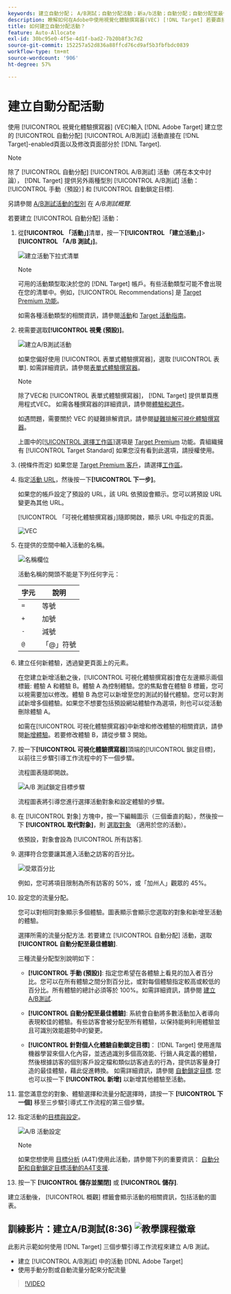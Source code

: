 ```yaml
---
keywords: 建立自動分配； A/B測試；自動分配活動；新a/b活動；自動分配；自動分配至最佳體驗；分配；自動分配
description: 瞭解如何在Adobe中使用視覺化體驗撰寫器(VEC) [!DNL Target] 若要直接在上建立自動分配A/B測試活動 [!DNL Target]-enabled頁面。
title: 如何建立自動分配活動？
feature: Auto-Allocate
exl-id: 30bc95e0-4f5e-4d1f-bad2-7b20b8f3c7d2
source-git-commit: 152257a52d836a88ffcd76cd9af5b3fbfbdc0839
workflow-type: tm+mt
source-wordcount: '906'
ht-degree: 57%

---
```


# 建立自動分配活動

使用 [!UICONTROL 視覺化體驗撰寫器] (VEC)輸入 [!DNL Adobe Target] 建立您的 [!UICONTROL 自動分配] [!UICONTROL A/B測試] 活動直接在 [!DNL Target]-enabled頁面以及修改頁面部分於 [!DNL Target].

>[!NOTE]
>
>除了 [!UICONTROL 自動分配] [!UICONTROL A/B測試] 活動（將在本文中討論）， [!DNL Target] 提供另外兩種型別 [!UICONTROL A/B測試] 活動： [!UICONTROL 手動（預設）] 和 [!UICONTROL 自動鎖定目標].
>
>另請參閱 [A/B測試活動的型別](/help/main/c-activities/t-test-ab/test-ab.md#types) 在 *A/B測試概覽*.

若要建立 [!UICONTROL 自動分配] 活動：

1. 從&#x200B;**[!UICONTROL 「活動」]**&#x200B;清單，按一下&#x200B;**[!UICONTROL 「建立活動」]**>**[!UICONTROL 「A/B 測試」]**。

   ![建立活動下拉式清單](/help/main/c-activities/t-test-ab/t-test-create-ab/assets/ab_select-new.png)

   >[!NOTE]
   >
   >可用的活動類型取決於您的 [!DNL Target] 帳戶。有些活動類型可能不會出現在您的清單中。例如，[!UICONTROL Recommendations] 是 [Target Premium 功能](/help/main/c-intro/intro.md#premium)。
   >
   >如需各種活動類型的相關資訊，請參閱[活動](/help/main/c-activities/activities.md)和 [Target 活動指南](/help/main/c-activities/target-activities-guide.md)。

1. 視需要選取&#x200B;**[!UICONTROL 視覺 (預設)]**。

   ![建立A/B測試活動](/help/main/c-activities/t-test-ab/t-test-create-ab/assets/create-ab.png)

   如果您偏好使用 [!UICONTROL 表單式體驗撰寫器]，選取 [!UICONTROL 表單]. 如需詳細資訊，請參閱[表單式體驗撰寫器](/help/main/c-experiences/form-experience-composer.md)。

   >[!NOTE]
   >
   >除了VEC和 [!UICONTROL 表單式體驗撰寫器]， [!DNL Target] 提供單頁應用程式VEC。 如需各種撰寫器的詳細資訊，請參閱[體驗和選件](/help/main/c-experiences/experiences.md)。
   >
   >如遇問題，需要關於 VEC 的疑難排解資訊，請參閱[疑難排解可視化體驗撰寫器](/help/main/c-experiences/c-visual-experience-composer/r-troubleshoot-composer/troubleshoot-composer.md)。
   >
   >上圖中的[[!UICONTROL 選擇工作區]](/help/main/administrating-target/c-user-management/property-channel/property-channel.md)選項是 [Target Premium](/help/main/c-intro/intro.md) 功能。貴組織擁有 [!UICONTROL Target Standard] 如果您沒有看到此選項，請授權使用。

1. (視條件而定) 如果您是 [Target Premium 客戶](/help/main/c-intro/intro.md#premium)，請選擇[工作區](/help/main/administrating-target/c-user-management/property-channel/property-channel.md)。

1. 指定[活動 URL](/help/main/c-activities/t-test-ab/t-test-create-ab/ab-activity-url.md)，然後按一下&#x200B;**[!UICONTROL 下一步]**。

   如果您的帳戶設定了預設的 URL，該 URL 依預設會顯示。您可以將預設 URL 變更為其他 URL。

   [!UICONTROL 「可視化體驗撰寫器」]隨即開啟，顯示 URL 中指定的頁面。

   ![VEC](/help/main/c-activities/t-test-ab/t-test-create-ab/assets/vec-new.png)

1. 在提供的空間中輸入活動的名稱。

   ![名稱欄位](/help/main/c-activities/t-test-ab/t-test-create-ab/assets/ab_newname-new.png)

   活動名稱的開頭不能是下列任何字元：

   | 字元 | 說明 |
   |--- |--- |
   | `=` | 等號 |
   | `+` | 加號 |
   | `-` | 減號 |
   | `@` | 「@」符號 |

1. 建立任何新體驗，透過變更頁面上的元素。

   在您建立新增活動之後，[!UICONTROL 可視化體驗撰寫器]會在左邊顯示兩個標籤: 體驗 A 和體驗 B。體驗 A 為控制體驗。您的焦點會在體驗 B 標籤，您可以視需要加以修改。體驗 B 為您可以新增至您的測試的替代體驗。您可以對測試新增多個體驗。如果您不想要包括預設網站體驗作為選項，則也可以從活動刪除體驗 A。

   如需在[!UICONTROL 可視化體驗撰寫器]中新增和修改體驗的相關資訊，請參閱[新增體驗](/help/main/c-activities/t-test-ab/t-test-create-ab/ab-add-experience.md)。若要修改體驗 B，請從步驟 3 開始。

1. 按一下&#x200B;**[!UICONTROL 可視化體驗撰寫器]**&#x200B;頂端的[!UICONTROL 鎖定目標]，以前往三步驟引導工作流程中的下一個步驟。

   流程圖表隨即開啟。

   ![A/B 測試鎖定目標步驟](/help/main/c-activities/t-test-ab/t-test-create-ab/assets/ab_flow-new.png)

   流程圖表將引導您進行選擇活動對象和設定體驗的步驟。

1. 在 [!UICONTROL 對象] 方塊中，按一下編輯圖示（三個垂直的點），然後按一下 **[!UICONTROL 取代對象]**，則 [選取對象](/help/main/c-activities/t-test-ab/t-test-create-ab/ab-audience.md) （適用於您的活動）。

   依預設，對象會設為 [!UICONTROL 所有訪客].

1. 選擇符合您要讓其進入活動之訪客的百分比。

   ![受眾百分比](/help/main/c-activities/t-test-ab/t-test-create-ab/assets/audperc-new.png)

   例如，您可將項目限制為所有訪客的 50%，或「加州人」觀眾的 45%。

1. 設定您的流量分配。

   您可以對相同對象顯示多個體驗。圖表顯示會顯示您選取的對象和新增至活動的體驗。

   選擇所需的流量分配方法. 若要建立 [!UICONTROL 自動分配] 活動，選取 **[!UICONTROL 自動分配至最佳體驗]**.

   三種流量分配型別說明如下：

   * **[!UICONTROL 手動 (預設)]**: 指定您希望在各體驗上看見的加入者百分比。您可以在所有體驗之間分割百分比，或對每個體驗指定較高或較低的百分比。所有體驗的總計必須等於 100%。如需詳細資訊，請參閱 [建立A/B測試](/help/main/c-activities/t-test-ab/t-test-create-ab/test-create-ab.md).

   * **[!UICONTROL 自動分配至最佳體驗]**: 系統會自動將多數活動加入者導向表現較佳的體驗。有些訪客會被分配至所有體驗，以保持能夠利用體驗並且可識別效能趨勢中的變更。

   * **[!UICONTROL 針對個人化體驗自動鎖定目標]**： [!DNL Target] 使用進階機器學習來個人化內容，並透過識別多個高效能、行銷人員定義的體驗，然後根據訪客的個別客戶設定檔和類似訪客過去的行為，提供訪客量身打造的最佳體驗，藉此促進轉換。 如需詳細資訊，請參閱 [自動鎖定目標](/help/main/c-activities/auto-target/auto-target-to-optimize.md).
   您也可以按一下 **[!UICONTROL 新增]** 以新增其他體驗至活動。

1. 當您滿意您的對象、體驗選擇和流量分配選擇時，請按一下 **[!UICONTROL 下一個]** 移至三步驟引導式工作流程的第三個步驟。

1. 指定活動的[目標與設定](/help/main/c-activities/t-test-ab/t-test-create-ab/ab-goals-and-settings.md)。

   ![A/B 活動設定](/help/main/c-activities/t-test-ab/t-test-create-ab/assets/ab_settings-new.png)

   >[!NOTE]
   >
   >如果您想使用 [目標分析](/help/main/c-integrating-target-with-mac/a4t/a4t.md) (A4T)使用此活動，請參閱下列的重要資訊： [自動分配和自動鎖定目標活動的A4T支援](/help/main/c-integrating-target-with-mac/a4t/a4t-at-aa.md).

1. 按一下 **[!UICONTROL 儲存並關閉]** 或 **[!UICONTROL 儲存]**.

建立活動後， [!UICONTROL 概觀] 標籤會顯示活動的相關資訊，包括活動的圖表。

## 訓練影片：建立A/B測試(8:36) ![教學課程徽章](/help/main/assets/tutorial.png)

此影片示範如何使用 [!DNL Target] 三個步驟引導工作流程來建立 A/B 測試。

* 建立 [!UICONTROL A/B測試] 中的活動 [!DNL Adobe Target]
* 使用手動分割或自動流量分配來分配流量

>[!VIDEO](https://video.tv.adobe.com/v/17391)
